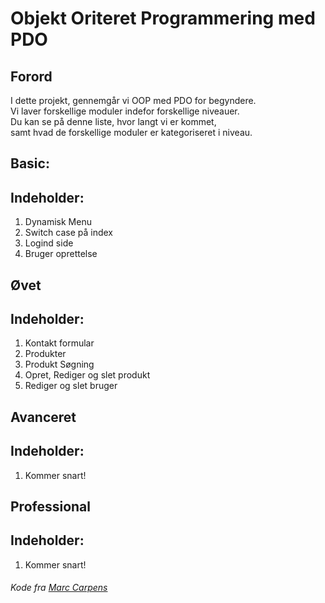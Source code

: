 # Objekt Oriteret Programmering med PDO

## Forord
I dette projekt, gennemgår vi OOP med PDO for begyndere. <br>
Vi laver forskellige moduler indefor forskellige niveauer.<br>
Du kan se på denne liste, hvor langt vi er kommet,<br>
samt hvad de forskellige moduler er kategoriseret i niveau.

## Basic:
## Indeholder:
1) Dynamisk Menu
2) Switch case på index
3) Logind side
4) Bruger oprettelse

## Øvet
## Indeholder:
1) Kontakt formular
2) Produkter
3) Produkt Søgning
4) Opret, Rediger og slet produkt
5) Rediger og slet bruger


## Avanceret 
## Indeholder:
1) Kommer snart!


## Professional
## Indeholder:
1) Kommer snart! 

###### Kode fra [Marc Carpens](https://github.com/Mcarpens "Marc Carpens")